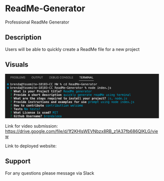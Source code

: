 # ReadMe-Generator
Professional ReadMe Generator

## Description

Users will be able to quickly create a ReadMe file for a new project

## Visuals

![Weather Dashboard](./images/Screen%20Shot%202023-10-22%20at%209.12.16%20PM.png)

Link for video submission: https://drive.google.com/file/d/1f2KHlsWEVNbzx8RB_z1A37fb686QlKLG/view

Link to deployed website: 

## Support

For any questions please message via Slack